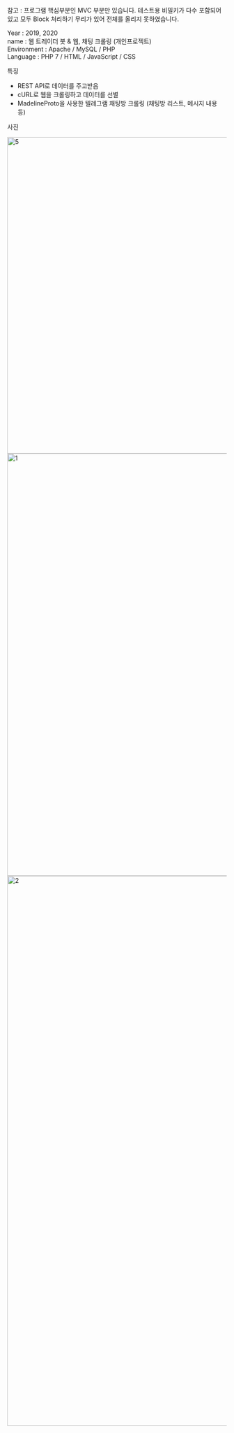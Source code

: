 참고 : 프로그램 핵심부분인 MVC 부분만 있습니다. 테스트용 비밀키가 다수 포함되어 있고 모두 Block 처리하기 무리가 있어 전체를 올리지 못하였습니다.

Year : 2019, 2020 <br />
name : 웹 트레이더 봇 & 웹, 채팅 크롤링 (개인프로젝트) <br />
Environment : Apache / MySQL / PHP <br />
Language : PHP 7 / HTML / JavaScript / CSS

특징
- REST API로 데이터를 주고받음
- cURL로 웹을 크롤링하고 데이터를 선별
- MadelineProto을 사용한 텔레그램 채팅방 크롤링 (채팅방 리스트, 메시지 내용 등)

사진

<img width="724" alt="5" src="https://user-images.githubusercontent.com/87587166/145714618-d1c8653c-2ade-4b21-92c9-4effa8625e6d.png">
<img width="967" alt="1" src="https://user-images.githubusercontent.com/87587166/145714620-d98fd0dc-5dff-4d5b-987a-9d222c6a0960.png">
<img width="1259" alt="2" src="https://user-images.githubusercontent.com/87587166/145714622-154c4d1b-a8c4-4db4-ba1a-270c0c8335af.png">
